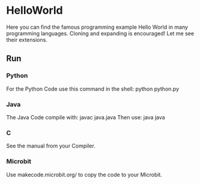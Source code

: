 # HelloWorld
Here you can find the famous programming example Hello World in many programming languages. Cloning and expanding is encouraged! Let me see their extensions.
## Run
### Python
For the Python Code use this command in the shell:
python python.py
### Java
The Java Code compile with:
javac java.java
Then use:
java java
### C
See the manual from your Compiler.
### Microbit
Use makecode.microbit.org/ to copy the code to your Microbit.
